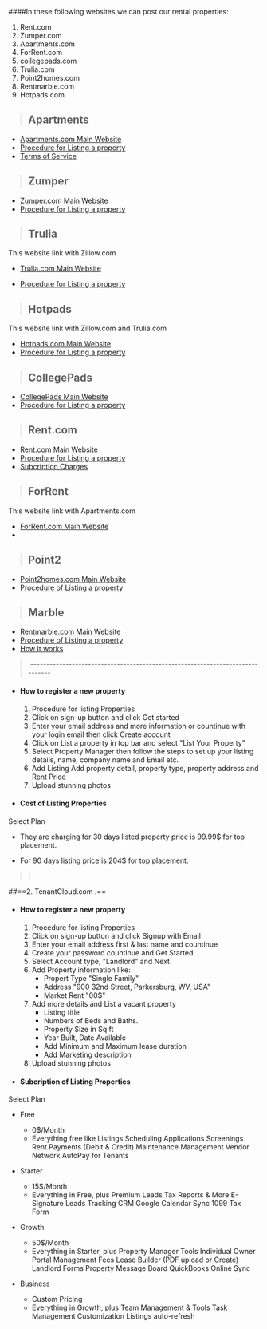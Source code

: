 ####In these following websites we can post our rental properties:

1. Rent.com
2. Zumper.com
3. Apartments.com
4. ForRent.com
5. collegepads.com
6. Trulia.com
7. Point2homes.com
8. Rentmarble.com
9. Hotpads.com


>## Apartments
* [Apartments.com Main Website](https://www.apartments.com/parkersburg-wv/)
*  [Procedure for Listing a property](https://www.apartments.com/add-property/)
* [Terms of Service](https://www.apartments.com/advertise/disclaimers/add-a-listing-terms-of-service)




>## Zumper

* [Zumper.com Main Website](https://www.zumper.com/)
*  [Procedure for Listing a property](https://www.zumper.com/manage/properties)

>## Trulia
This website link with Zillow.com
* [Trulia.com Main Website](https://www.trulia.com/)

*  [Procedure for Listing a property](https://www.trulia.com/post-rental)

>## Hotpads
This website link with Zillow.com and Trulia.com
* [Hotpads.com Main Website](https://hotpads.com/)
* [Procedure for Listing a property](https://hotpads.com/list-your-rental)




>## CollegePads
* [CollegePads Main Website](https://www.rentcollegepads.com)
*  [Procedure for Listing a property](https://www.rentcollegepads.com/list#getRegister)





>## Rent.com

* [Rent.com Main Website](https://www.rent.com/)
*  [Procedure for Listing a property](https://shop.rentals.com/Home/AddListing)
* [Subcription Charges](https://shop.rentals.com/Home/AddPickaPlan)

>## ForRent
This website link with Apartments.com
* [ForRent.com Main Website](https://www.forrent.com/)
* 

>## Point2

* [Point2homes.com Main Website](https://www.point2homes.com/)
* [Procedure of Listing a property](https://www.point2homes.com/Help/add-a-listing.html)



>## Marble
* [Rentmarble.com Main Website](https://www.rentmarble.com/)
* [Procedure of Listing a property](https://www.rentmarble.com/owner/add-property)
* [How it works](https://www.rentmarble.com/how-it-works)
>.------------------------------------------------------------------------------

* #### How to register a new property

	1. Procedure for listing Properties
	2. Click on sign-up button and click Get started
	3. Enter your email address and more information or countinue with your login email then click Create account
	4. Click on List a property in top bar and select "List Your Property"
	5. Select Property Manager then follow the steps to set up your listing details, name, company name and Email etc.
	6. Add Listing
	 Add property detail, property type, property address and Rent Price
	 7. Upload stunning photos
* #### Cost of Listing Properties
Select Plan

* They are charging for 30 days listed property price is 99.99$ for top placement.

* For 90 days listing price is 204$ for top placement.


>!

##==2. TenantCloud.com .==

* #### How to register a new property

    1. Procedure for listing Properties
	2. Click on sign-up button and click Signup with Email
	3. Enter your email address first & last name and countinue
	4. Create your password countinue and Get Started.
	5. Select Account type, "Landlord" and Next.
	6. Add Property information like: 
       * Propert Type "Single Family" 
	   * Address "900 32nd Street, Parkersburg, WV, USA"
	   * Market Rent "00$"
    7. Add more details and List a vacant property
       * Listing title
       * Numbers of Beds and Baths.
       * Property Size in Sq.ft
       * Year Built, Date Available
       * Add Minimum and Maximum lease duration
       * Add Marketing description
	8.  Upload stunning photos

* #### Subcription of Listing Properties
Select Plan
* Free
   * 0$/Month
   * Everything free like 
Listings
Scheduling
Applications
Screenings
Rent Payments (Debit & Credit)
Maintenance Management
Vendor Network
AutoPay for Tenants
  
* Starter
   * 15$/Month
   * Everything in Free, plus
Premium Leads
Tax Reports & More
E-Signature
Leads Tracking CRM
Google Calendar Sync
1099 Tax Form
* Growth
   * 50$/Month
   * Everything in Starter, plus
Property Manager Tools
Individual Owner Portal
Management Fees
Lease Builder (PDF upload or Create)
Landlord Forms
Property Message Board
QuickBooks Online Sync
* Business
  * Custom Pricing
  * Everything in Growth, plus
Team Management & Tools
Task Management
Customization
Listings auto-refresh